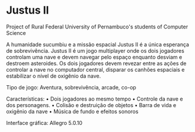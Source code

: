# Justus II
Project of Rural Federal University of Pernambuco's students of Computer Science

A humanidade sucumbiu e a missão espacial Justus II é a única esperança de sobrevivência.
Justus II é um jogo multiplayer onde os dois jogadores controlam uma nave e devem navegar pelo espaço enquanto desviam e destroem asteroides.
Os dois jogadores devem revezar entre as ações de controlar a nave no computador central, disparar os canhões espaciais e estabilizar o nível de oxigênio da nave.

Tipo de jogo:  Aventura, sobrevivência, arcade, co-op


Características:
•	Dois jogadores ao mesmo tempo
•	Controle da nave e dos personagens.
•	Colisão e destruição de objetos
•	Barra de vida e oxigênio da nave
•	Música de fundo e efeitos sonoros


Interface gráfica: Allegro 5.0.10
